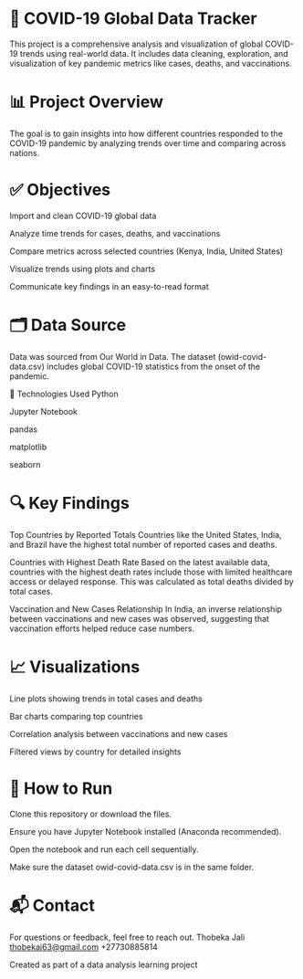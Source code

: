 # 🦠 COVID-19 Global Data Tracker
This project is a comprehensive analysis and visualization of global COVID-19 trends using real-world data. It includes data cleaning, exploration, and visualization of key pandemic metrics like cases, deaths, and vaccinations.

# 📊 Project Overview
The goal is to gain insights into how different countries responded to the COVID-19 pandemic by analyzing trends over time and comparing across nations.

# ✅ Objectives
Import and clean COVID-19 global data

Analyze time trends for cases, deaths, and vaccinations

Compare metrics across selected countries (Kenya, India, United States)

Visualize trends using plots and charts

Communicate key findings in an easy-to-read format

# 🗂️ Data Source
Data was sourced from Our World in Data. The dataset (owid-covid-data.csv) includes global COVID-19 statistics from the onset of the pandemic.

📌 Technologies Used
Python

Jupyter Notebook

pandas

matplotlib

seaborn

# 🔍 Key Findings
Top Countries by Reported Totals
Countries like the United States, India, and Brazil have the highest total number of reported cases and deaths.

Countries with Highest Death Rate
Based on the latest available data, countries with the highest death rates include those with limited healthcare access or delayed response. This was calculated as total deaths divided by total cases.

Vaccination and New Cases Relationship
In India, an inverse relationship between vaccinations and new cases was observed, suggesting that vaccination efforts helped reduce case numbers.

# 📈 Visualizations
Line plots showing trends in total cases and deaths

Bar charts comparing top countries

Correlation analysis between vaccinations and new cases

Filtered views by country for detailed insights

# 📄 How to Run
Clone this repository or download the files.

Ensure you have Jupyter Notebook installed (Anaconda recommended).

Open the notebook and run each cell sequentially.

Make sure the dataset owid-covid-data.csv is in the same folder.

# 📬 Contact
For questions or feedback, feel free to reach out.
Thobeka Jali 
thobekaj63@gmail.com
+27730885814

Created as part of a data analysis learning project
